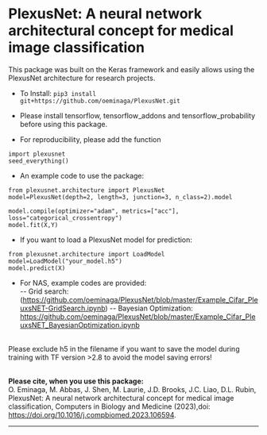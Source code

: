 # PlexusNet: A neural network architectural concept for medical image classification

This package was built on the Keras framework and easily allows using the PlexusNet architecture for research projects.

- To Install: 
```pip3 install git+https://github.com/oeminaga/PlexusNet.git``` <br />
- Please install tensorflow, tensorflow_addons and tensorflow_probability before using this package. <br />

- For reproducibility, please add the function<br />
```
import plexusnet
seed_everything()
```

- An example code to use the package: 
```
from plexusnet.architecture import PlexusNet
model=PlexusNet(depth=2, length=3, junction=3, n_class=2).model

model.compile(optimizer="adam", metrics=["acc"], loss="categorical_crossentropy")
model.fit(X,Y)
```
- If you want to load a PlexusNet model for prediction:
```
from plexusnet.architecture import LoadModel
model=LoadModel("your_model.h5")
model.predict(X)
```

- For NAS, example codes are provided:</br>
-- Grid search: (https://github.com/oeminaga/PlexusNet/blob/master/Example_Cifar_PleuxsNET-GridSearch.ipynb)
-- Bayesian Optimization: https://github.com/oeminaga/PlexusNet/blob/master/Example_Cifar_PleuxsNET_BayesianOptimization.ipynb

<red><br> Please exclude h5 in the filename if you want to save the model during training with TF version >2.8 to avoid the model saving errors! <br></red>

<br><b>Please cite, when you use this package:</b></br>
O. Eminaga, M. Abbas, J. Shen, M. Laurie, J.D. Brooks, J.C. Liao, D.L.
Rubin, PlexusNet: A neural network architectural concept for medical image classification, Computers in
Biology and Medicine (2023),doi: https://doi.org/10.1016/j.compbiomed.2023.106594.
__________
